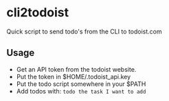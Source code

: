 # cli2todoist

Quick script to send todo's from the CLI to todoist.com

## Usage

- Get an API token from the todoist website.
- Put the token in $HOME/.todoist\_api.key
- Put the todo script somewhere in your $PATH
- Add todos with: `todo the task I want to add`
